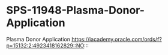 # SPS-11948-Plasma-Donor-Application
Plasma Donor Application
https://iacademy.oracle.com/ords/f?p=15132:2:4923418162829::NO:::
